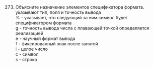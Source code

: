 273. Объясните назначение элементов спецификатора формата.  
указывают тип, поля и точность вывода  
% - указывает, что следующий за ним символ будет спецификатором формата  
g - точность вывода числа с плавающей точкой определяется реализацией  
e - научный формат вывода  
f - фиксированный знак после запятой  
i - целое число  
c - символ  
s - строка  
